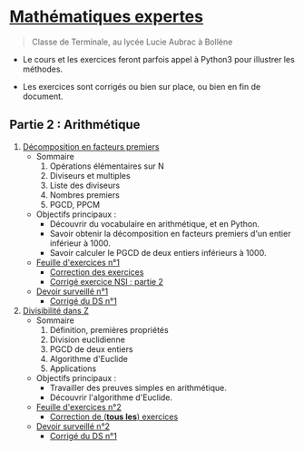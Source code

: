 # [Mathématiques expertes](https://franckchambon.github.io/matex/)

>Classe de Terminale, au lycée Lucie Aubrac à Bollène

* Le cours et les exercices feront parfois appel à Python3 pour illustrer les méthodes.

* Les exercices sont corrigés ou bien sur place, ou bien en fin de document.

## Partie 2 : Arithmétique

1. [Décomposition en facteurs premiers](A/DecFactPrem.html)
    * Sommaire
        1. Opérations élémentaires sur N
        2. Diviseurs et multiples
        3. Liste des diviseurs
        4. Nombres premiers
        5. PGCD, PPCM
    * Objectifs principaux :
        * Découvrir du vocabulaire en arithmétique, et en Python.
        * Savoir obtenir la décomposition en facteurs premiers d'un entier inférieur à 1000.
        * Savoir calculer le PGCD de deux entiers inférieurs à 1000.
    * [Feuille d'exercices n°1](A/exos-1.html)
        * [Correction des exercices](A/exos-corrigés-1.html)
        * [Corrigé exercice NSI ; partie 2](A/exo-nsi.html)
    * [Devoir surveillé n°1](A/ds1.html)
        * [Corrigé du DS n°1](A/ds1-corrigé.html)
2. [Divisibilité dans Z](B/DiviZ.html)
    * Sommaire
        1. Définition, premières propriétés
        2. Division euclidienne
        3. PGCD de deux entiers
        4. Algorithme d'Euclide
        5. Applications
    * Objectifs principaux :
        * Travailler des preuves simples en arithmétique.
        * Découvrir l'algorithme d'Euclide.
    * [Feuille d'exercices n°2](B/exos-2.html)
        * [Correction de (**tous les**) exercices](B/exos-corrigés-2.html)
    * [Devoir surveillé n°2](B/ds2.html)
        * [Corrigé du DS n°1](B/ds2-corrigé.html)
